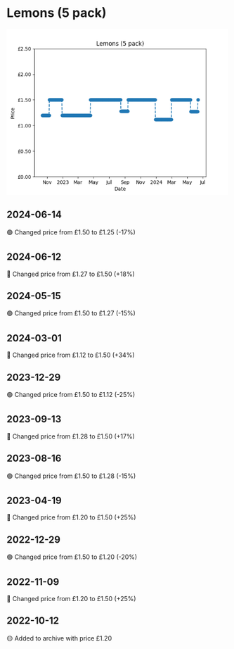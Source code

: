 # Lemons (5 pack)
![](charts/product-47305011.png)
## 2024-06-14
🟢 Changed price from £1.50 to £1.25 (-17%)
## 2024-06-12
🔴 Changed price from £1.27 to £1.50 (+18%)
## 2024-05-15
🟢 Changed price from £1.50 to £1.27 (-15%)
## 2024-03-01
🔴 Changed price from £1.12 to £1.50 (+34%)
## 2023-12-29
🟢 Changed price from £1.50 to £1.12 (-25%)
## 2023-09-13
🔴 Changed price from £1.28 to £1.50 (+17%)
## 2023-08-16
🟢 Changed price from £1.50 to £1.28 (-15%)
## 2023-04-19
🔴 Changed price from £1.20 to £1.50 (+25%)
## 2022-12-29
🟢 Changed price from £1.50 to £1.20 (-20%)
## 2022-11-09
🔴 Changed price from £1.20 to £1.50 (+25%)
## 2022-10-12
🟡 Added to archive with price £1.20